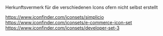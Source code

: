 Herkunftsvermerk für die verschiedenen Icons ofern nicht selbst erstellt

https://www.iconfinder.com/iconsets/simplicio
https://www.iconfinder.com/iconsets/e-commerce-icon-set
https://www.iconfinder.com/iconsets/developer-set-3
